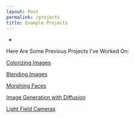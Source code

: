 ```yaml
---
layout: Post
permalink: /projects
title: Example Projects
---
```


-

Here Are Some Previous Projects I've Worked On:

[Colorizing Images](https://fergal-cs180.github.io/src/project1.html)

[Blending Images](https://fergal-cs180.github.io/src/project2.html)

[Morphing Faces](https://fergal-cs180.github.io/src/project2.html)

[Image Generation with Diffusion](https://fergal-cs180.github.io/src/project5.html)

[Light Field Cameras](https://fergal-cs180.github.io/src/final_proj.html)
